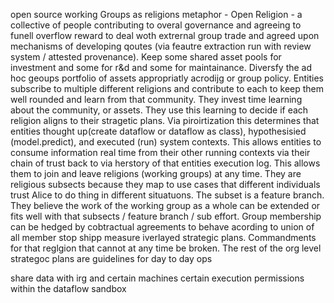 open source working Groups as religions  metaphor - Open Religion - a collective of people contributing to overal governance and agreeing to funell overflow reward to deal woth extrernal group trade and agreed upon mechanisms of developing qoutes (via feautre extraction run with review system / attested provenance). Keep some shared asset pools for investment and some for r&d and some for maintainance. Diversfy the ad hoc geoups portfolio of assets appropriatly acrodijg or group policy.  Entities subscribe to multiple different religions and contribute to each to keep them well rounded and learn from that community. They invest time learning about the community, or assets. They use this learning to decide if each religion aligns to their stragetic plans. Via piroirtization this determines that entities thought up(create dataflow or dataflow as class), hypothesisied (model.predict), and executed (run) system contexts. This allows entities to consume information real time from their other running contexts via their chain of trust back to via herstory of that entities execution log. This allows them to join and leave religions (working groups) at any time. They are religious subsects because they map to use cases that different individuals trust Alice to do thing in different situatuons. The subset is a feature branch. They believe the work of the working group as a whole can be extended or fits well with that subsects / feature branch / sub effort. Group membership can be hedged by cobtractual agreements to behave acording to union of all member stop shipp measure iverlayed strategic plans. Commandments for that reglgion that cannot at any time be broken. The rest of the org level strategoc plans are guidelines for day to day ops 

share data with irg and certain machines certain execution permissions within the dataflow sandbox